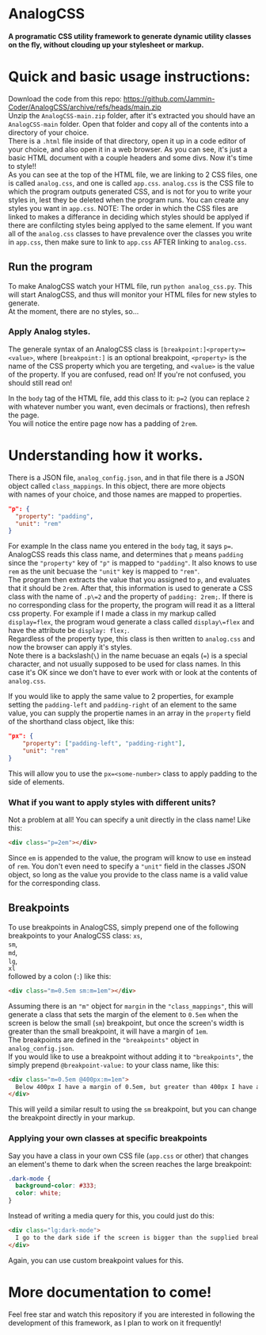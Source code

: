 # AnalogCSS
#### A programatic CSS utility framework to generate dynamic utility classes on the fly, without clouding up your stylesheet or markup.

# Quick and basic usage instructions:
Download the code from this repo: https://github.com/Jammin-Coder/AnalogCSS/archive/refs/heads/main.zip  
Unzip the `AnalogCSS-main.zip` folder, after it's extracted you should have an `AnalogCSS-main` folder. Open that folder and copy all of the contents into a directory of your choice.  
There is a `.html` file inside of that directory, open it up in a code editor of your choice, and also open it in a web browser. As you can see, it's just a basic HTML document with a couple headers and some divs. Now it's time to style!!  
As you can see at the top of the HTML file, we are linking to 2 CSS files, one is called `analog.css`, and one is called `app.css`. `analog.css` is the CSS file to which the program outputs generated CSS, and is not for you to write your styles in, lest they be deleted when the program runs. You can create any styles you want in `app.css`. NOTE: The order in which the CSS files are linked to makes a differance in deciding which styles should be applyed if there are confilcting styles being applyed to the same element. If you want all of the `analog.css` classes to have prevalence over the classes you write in `app.css`, then make sure to link to `app.css` AFTER linking to `analog.css`.  



## Run the program
To make AnalogCSS watch your HTML file, run `python analog_css.py`. This will start AnalogCSS, and thus will monitor your HTML files for new styles to generate.  
At the moment, there are no styles, so...

### Apply Analog styles.
The generale syntax of an AnalogCSS class is `[breakpoint:]<property>=<value>`, where `[breakpoint:]` is an optional breakpoint, `<property>` is the name of the CSS property which you are tergeting, and `<value>` is the value of the property. 
If you are confused, read on! If you're not confused, you should still read on!  

In the `body` tag of the HTML file, add this class to it: `p=2` (you can replace `2` with whatever number you want, even decimals or fractions), then refresh the page.  
You will notice the entire page now has a padding of `2rem`.  

# Understanding how it works.
There is a JSON file, `analog_config.json`, and in that file there is a JSON object called `class_mappings`. In this object, there are more objects  
with names of your choice, and those names are mapped to properties.  
```json
"p": {
  "property": "padding",
  "unit": "rem"
}
```
For example In the class name you entered in the `body` tag, it says `p=`. AnalogCSS reads this class name, and determines that `p` means `padding`  
since the `"property"` key of `"p"` is mapped to `"padding"`. It also knows to use `rem` as the unit becuase the `"unit"` key is mapped to `"rem"`.  
The program then extracts the value that you assigned to `p`, and evaluates that it should be `2rem`. After that, this information is used to generate a CSS class with the name of `.p\=2` and the property of `padding: 2rem;`. If there is no corresponding class for the property, the program will read it as a litteral css property. For example if I made a class in my markup called `display=flex`, the program woud generate a class called `display\=flex` and have the attribute be `display: flex;`.  
Regardless of the property type, this class is then written to `analog.css` and now the browser can apply it's styles.  
Note there is a backslash(`\`) in the name becuase an eqals (`=`) is a special character, and not usually supposed to be used for class names. In this case it's OK since we don't have to ever work with or look at the contents of `analog.css`.  

If you would like to apply the same value to 2 properties, for example setting the `padding-left` and `padding-right` of an element to the same value, you can supply the propertie names in an array in the `property` field of the shorthand class object, like this:  
```json
"px": {
    "property": ["padding-left", "padding-right"],
    "unit": "rem"
}
```  
This will allow you to use the `px=<some-number>` class to apply padding to the side of elements.  

### What if you want to apply styles with different units?
Not a problem at all! You can specify a unit directly in the class name! Like this:
```html
<div class="p=2em"></div>
```  
Since `em` is appended to the value, the program will know to use `em` instead of `rem`. You don't even need to specify a `"unit"` field in the classes JSON object, so long as the value you provide to the class name is a valid value for the corresponding class.

## Breakpoints
To use breakpoints in AnalogCSS, simply prepend one of the following breakpoints to your AnalogCSS class:
`xs`,  
`sm`,  
`md`,  
`lg`,  
`xl`   
followed by a colon (`:`) like this:  
```html
<div class="m=0.5em sm:m=1em"></div>
```
Assuming there is an `"m"` object for `margin` in the `"class_mappings"`, this will generate a class that sets the margin of the element to `0.5em` when the screen is below the small (`sm`) breakpoint, but once the screen's width is greater than the small breakpoint, it will have a margin of `1em`.  
The breakpoints are defined in the `"breakpoints"` object in `analog_config.json`.  
If you would like to use a breakpoint without adding it to `"breakpoints"`, the simply prepend `@breakpoint-value:` to your class name, like this:  
```html
<div class="m=0.5em @400px:m=1em">
  Below 400px I have a margin of 0.5em, but greater than 400px I have a margin of 1em.
</div>
``` 
This will yeild a similar result to using the `sm` breakpoint, but you can change the breakpoint directly in your markup.  

### Applying your own classes at specific breakpoints
Say you have a class in your own CSS file (`app.css` or other) that changes an element's theme to dark when the screen reaches the large breakpoint:  
```css
.dark-mode {
  background-color: #333;
  color: white;
}
```
Instead of writing a media query for this, you could just do this:  
```html
<div class="lg:dark-mode">
  I go to the dark side if the screen is bigger than the supplied breakpoint!
</div>
``` 
Again, you can use custom breakpoint values for this.

# More documentation to come!
Feel free star and watch this repository if you are interested in following the development of this framework, as I plan to work on it frequently!
